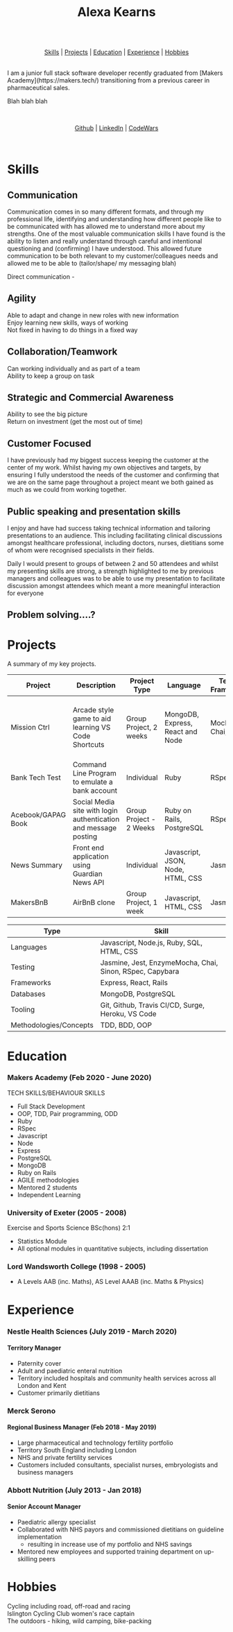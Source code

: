 <h1 align="center">
Alexa Kearns  
</h1>
<br>
<div align="center">
<a href="https://sourcerer.io/alexakearns"><img src="https://img.shields.io/badge/Ruby-432%20commits-red.svg" alt=""></a> <a href="https://sourcerer.io/alexakearns"><img src="https://img.shields.io/badge/JavaScript-208%20commits-yellow.svg" alt=""></a> <a href="https://sourcerer.io/alexakearns"><img src="https://img.shields.io/badge/HTML-203%20commits-orange.svg" alt=""></a> <a href="https://sourcerer.io/alexakearns"><img src="https://img.shields.io/badge/CSS-195%20commits-purple.svg" alt=""></a> <a href="https://sourcerer.io/alexakearns"><img src="https://img.shields.io/badge/SQL-58%20commits-blue.svg" alt=""></a>
<div align="center">

[Skills](#skills) | [Projects](#projects) | [Education](#education) | [Experience](#experience) | [Hobbies](#hobbies)

</div>
</div>

</br>
I am a junior full stack software developer recently graduated from [Makers Academy](https://makers.tech/) transitioning from a previous career in pharmaceutical sales.

Blah blah blah

<br>
<div align="center">

[Github](https://github.com/alexakearns) | [LinkedIn](https://www.linkedin.com/in/alexa-kearns-8558a754/) | [CodeWars](https://www.codewars.com/users/ajk202)

</div>
</br>

# Skills


## Communication

Communication comes in so many different formats, and through my professional life, identifying and understanding how different people like to be communicated with has allowed me to understand more about my strengths. One of the most valuable communication skills I have found is the ability to listen and really understand through careful and intentional questioning and (confirming) I have understood. This allowed future communication to be both relevant to my customer/colleagues needs and allowed me to be able to (tailor/shape/ my messaging blah)

Direct communication -

## Agility

Able to adapt and change in new roles with new information  
Enjoy learning new skills, ways of working  
Not fixed in having to do things in a fixed way

## Collaboration/Teamwork

Can working individually and as part of a team  
Ability to keep a group on task

## Strategic and Commercial Awareness

Ability to see the big picture  
Return on investment (get the most out of time)

## Customer Focused

I have previously had my biggest success keeping the customer at the center of my work. Whilst having my own objectives and targets, by ensuring I fully understood the needs of the customer and confirming that we are on the same page throughout a project meant we both gained as much as we could from working together.

## Public speaking and presentation skills

I enjoy and have had success taking technical information and tailoring presentations to an audience. This including facilitating clinical discussions amongst healthcare professional, including doctors, nurses, dietitians some of whom were recognised specialists in their fields.

Daily I would present to groups of between 2 and 50 attendees and whilst my presenting skills are strong, a strength highlighted to me by previous managers and colleagues was to be able to use my presentation to facilitate discussion amongst attendees which meant a more meaningful interaction for everyone

## Problem solving....?

# Projects

A summary of my key projects.

| Project            | Description                                                     | Project Type            | Language                          | Testing Frameworks | Links                                                                                                                                                                                                    |
| ------------------ | --------------------------------------------------------------- | ----------------------- | --------------------------------- | ------------------ | -------------------------------------------------------------------------------------------------------------------------------------------------------------------------------------------------------- |
| Mission Ctrl       | Arcade style game to aid learning VS Code Shortcuts             | Group Project, 2 weeks  | MongoDB, Express, React and Node  | Mocha, Chai,       | [Github - Front End](https://github.com/tommyrharper/mission-ctrl), [Github - Back End API](https://github.com/hturnbull93/mission-ctrl-api-node), [Deployed Application](http://mission-ctrl.surge.sh/) |
| Bank Tech Test     | Command Line Program to emulate a bank account                  | Individual              | Ruby                              | RSpec              | [Bank Tech Test - Github](https://github.com/alexakearns/bank_tech_test)                                                                                                                                 |
| Acebook/GAPAG Book | Social Media site with login authentication and message posting | Group Project - 2 Weeks | Ruby on Rails, PostgreSQL         | RSpec              | [GAPAG Book - Github](https://github.com/alexakearns/acebook-rails-template), [Deployed App](https://gapag1.herokuapp.com/)                                                                              |
| News Summary       | Front end application using Guardian News API                   | Individual              | Javascript, JSON, Node, HTML, CSS | Jasmine            | [News Summary - Github](https://github.com/alexakearns/news-summary-challenge)                                                                                                                           |
| MakersBnB          | AirBnB clone                                                    | Group Project, 1 week   | Javascript, HTML, CSS             | Jasmine            | [MakersBnB - Github](https://github.com/alexakearns/MakersBnB)                                                                                                                                           |

| Type                   | Skill                                                    |
| ---------------------- | -------------------------------------------------------- |
| Languages              | Javascript, Node.js, Ruby, SQL, HTML, CSS                |
| Testing                | Jasmine, Jest, EnzymeMocha, Chai, Sinon, RSpec, Capybara |
| Frameworks             | Express, React, Rails                                    |
| Databases              | MongoDB, PostgreSQL                                      |
| Tooling                | Git, Github, Travis CI/CD, Surge, Heroku, VS Code        |
| Methodologies/Concepts | TDD, BDD, OOP                                            |

# Education

### Makers Academy (Feb 2020 - June 2020)

TECH SKILLS/BEHAVIOUR SKILLS

- Full Stack Development
- OOP, TDD, Pair programming, ODD
- Ruby
- RSpec
- Javascript
- Node
- Express
- PostgreSQL
- MongoDB
- Ruby on Rails
- AGILE methodologies
- Mentored 2 students
- Independent Learning

### University of Exeter (2005 - 2008)

Exercise and Sports Science BSc(hons) 2:1

- Statistics Module
- All optional modules in quantitative subjects, including dissertation

### Lord Wandsworth College (1998 - 2005)

- A Levels AAB (inc. Maths), AS Level AAAB (inc. Maths & Physics)

# Experience

### Nestle Health Sciences (July 2019 - March 2020)

#### Territory Manager

- Paternity cover
- Adult and paediatric enteral nutrition
- Territory included hospitals and community health services across all London and Kent
- Customer primarily dietitians

### Merck Serono

#### Regional Business Manager (Feb 2018 - May 2019)

- Large pharmaceutical and technology fertility portfolio
- Territory South England including London
- NHS and private fertility services
- Customers included consultants, specialist nurses, embryologists and business managers

### Abbott Nutrition (July 2013 - Jan 2018)

#### Senior Account Manager

- Paediatric allergy specialist
- Collaborated with NHS payors and commissioned dietitians on guideline implementation
  - resulting in increase use of my portfolio and NHS savings
- Mentored new employees and supported training department on up-skilling peers

# Hobbies

Cycling including road, off-road and racing  
Islington Cycling Club women's race captain  
The outdoors - hiking, wild camping, bike-packing

